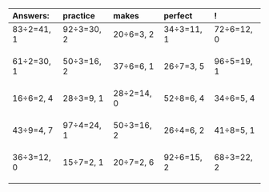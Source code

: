 | Answers: | practice | makes | perfect | ! |
| :--- | :--- | :--- | :--- | :--- |
| 83÷2=41, 1 | 92÷3=30, 2 | 20÷6=3, 2 | 34÷3=11, 1 | 72÷6=12, 0 | 
|   |   |   |   |   | 
|   |   |   |   |   | 
|   |   |   |   |   | 
| 61÷2=30, 1 | 50÷3=16, 2 | 37÷6=6, 1 | 26÷7=3, 5 | 96÷5=19, 1 | 
|   |   |   |   |   | 
|   |   |   |   |   | 
|   |   |   |   |   | 
| 16÷6=2, 4 | 28÷3=9, 1 | 28÷2=14, 0 | 52÷8=6, 4 | 34÷6=5, 4 | 
|   |   |   |   |   | 
|   |   |   |   |   | 
|   |   |   |   |   | 
| 43÷9=4, 7 | 97÷4=24, 1 | 50÷3=16, 2 | 26÷4=6, 2 | 41÷8=5, 1 | 
|   |   |   |   |   | 
|   |   |   |   |   | 
|   |   |   |   |   | 
| 36÷3=12, 0 | 15÷7=2, 1 | 20÷7=2, 6 | 92÷6=15, 2 | 68÷3=22, 2 | 
|   |   |   |   |   | 
|   |   |   |   |   | 
|   |   |   |   |   | 
